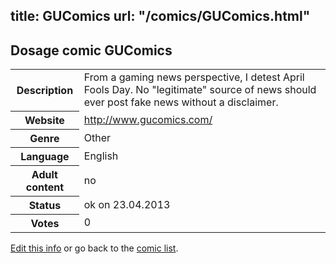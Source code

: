 title: GUComics
url: "/comics/GUComics.html"
---
Dosage comic GUComics
-----------------------------------------

<table class="comicinfo">
<tr>
<th>Description</th><td>From a gaming news perspective, I detest April Fools Day. No &quot;legitimate&quot; source of news should ever post fake news without a disclaimer.</td>
</tr>
<tr>
<th>Website</th><td><a href="http://www.gucomics.com/">http://www.gucomics.com/</a></td>
</tr>
<tr>
<th>Genre</th><td>Other</td>
</tr>
<tr>
<th>Language</th><td>English</td>
</tr>
<tr>
<th>Adult content</th><td>no</td>
</tr>
<tr>
<th>Status</th><td>ok on 23.04.2013</td>
</tr>
<tr>
<th>Votes</th><td>0</div></td>
</tr>
</table>

[Edit this info](/comics/GUComics_edit.html) or go back to the [comic list](../comic-index.html).
